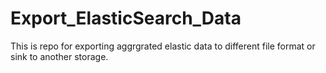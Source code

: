 # Export_ElasticSearch_Data
This is repo for exporting aggrgrated elastic data to different file format or sink to another storage.
